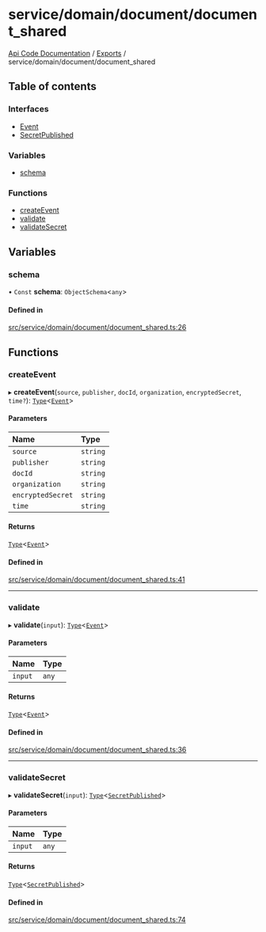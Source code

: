 # service/domain/document/document\_shared
 
[Api Code Documentation](../README.md) / [Exports](../modules.md) / service/domain/document/document\_shared

## Table of contents

### Interfaces

- [Event](../interfaces/service_domain_document_document_shared.Event.md)
- [SecretPublished](../interfaces/service_domain_document_document_shared.SecretPublished.md)

### Variables

- [schema](service_domain_document_document_shared.md#schema)

### Functions

- [createEvent](service_domain_document_document_shared.md#createevent)
- [validate](service_domain_document_document_shared.md#validate)
- [validateSecret](service_domain_document_document_shared.md#validatesecret)

## Variables

### schema

• `Const` **schema**: `ObjectSchema`<`any`\>

#### Defined in

[src/service/domain/document/document_shared.ts:26](https://github.com/openkfw/TruBudget/blob/0804644/api/src/service/domain/document/document_shared.ts#L26)

## Functions

### createEvent

▸ **createEvent**(`source`, `publisher`, `docId`, `organization`, `encryptedSecret`, `time?`): [`Type`](result.md#type)<[`Event`](../interfaces/service_domain_document_document_shared.Event.md)\>

#### Parameters

| Name | Type |
| :------ | :------ |
| `source` | `string` |
| `publisher` | `string` |
| `docId` | `string` |
| `organization` | `string` |
| `encryptedSecret` | `string` |
| `time` | `string` |

#### Returns

[`Type`](result.md#type)<[`Event`](../interfaces/service_domain_document_document_shared.Event.md)\>

#### Defined in

[src/service/domain/document/document_shared.ts:41](https://github.com/openkfw/TruBudget/blob/0804644/api/src/service/domain/document/document_shared.ts#L41)

___

### validate

▸ **validate**(`input`): [`Type`](result.md#type)<[`Event`](../interfaces/service_domain_document_document_shared.Event.md)\>

#### Parameters

| Name | Type |
| :------ | :------ |
| `input` | `any` |

#### Returns

[`Type`](result.md#type)<[`Event`](../interfaces/service_domain_document_document_shared.Event.md)\>

#### Defined in

[src/service/domain/document/document_shared.ts:36](https://github.com/openkfw/TruBudget/blob/0804644/api/src/service/domain/document/document_shared.ts#L36)

___

### validateSecret

▸ **validateSecret**(`input`): [`Type`](result.md#type)<[`SecretPublished`](../interfaces/service_domain_document_document_shared.SecretPublished.md)\>

#### Parameters

| Name | Type |
| :------ | :------ |
| `input` | `any` |

#### Returns

[`Type`](result.md#type)<[`SecretPublished`](../interfaces/service_domain_document_document_shared.SecretPublished.md)\>

#### Defined in

[src/service/domain/document/document_shared.ts:74](https://github.com/openkfw/TruBudget/blob/0804644/api/src/service/domain/document/document_shared.ts#L74)
